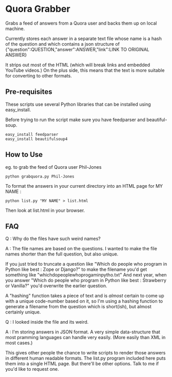 Quora Grabber
=============

Grabs a feed of answers from a Quora user and backs them up on local machine.

Currently stores each answer in a separate text file whose name is a hash of the question and which contains a 
json structure of {"question":QUESTION,"answer":ANSWER,"link":LINK TO ORIGINAL ANSWER}

It strips out most of the HTML (which will break links and embedded YouTube videos.) On the plus side, this means 
that the text is more suitable for converting to other formats.

Pre-requisites
--------------
These scripts use several Python libraries that can be installed using easy_install.

Before trying to run the script make sure you have feedparser and beautiful-soup.

    easy_install feedparser
    easy_install beautifulsoup4
    


How to Use
----------

eg. to grab the feed of Quora user Phil-Jones

    python grabquora.py Phil-Jones 

To format the answers in your current directory into an HTML page for MY NAME :

    python list.py "MY NAME" > list.html
    
Then look at list.html in your browser.

FAQ
---
Q : Why do the files have such weird names?

A : The file names are based on the questions. I wanted to make the file names shorter than the full question,
but also unique.

If you just tried to truncate a question like "Which do people who program in Python like best : Zope or Django?" to 
make the filename you'd get something like "whichdopeoplewhoprogaminpytho.txt" And next year, when you answer 
"Which do people who program in Python like best : Strawberry or Vanilla?" you'd overwrite the earlier question.

A "hashing" function takes a piece of text and is *almost* certain to come up with a unique code-number based on it, so 
I'm using a hashing function to generate a filename from the question which is short(ish), but almost certainly unique.

Q : I looked inside the file and its weird.

A : I'm storing answers in JSON format. A very simple data-structure that most pramming languages can handle very 
easily. (More easily than XML in most cases.) 

This gives other people the chance to write scripts to render those answers in different human readable formats. The 
list.py program included here puts them into a single HTML page. But there'll be other options. Talk to me if you'd 
like to request one.

    
    


